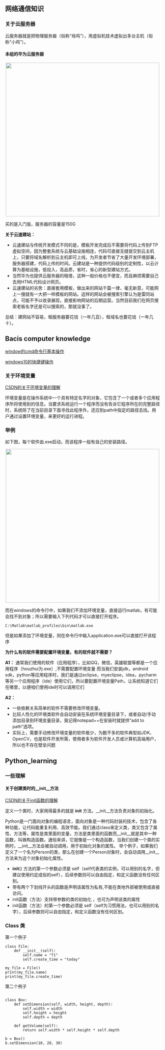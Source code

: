 ## 网络通信知识
### 关于云服务器
云服务器就是把物理服务器（俗称“母鸡”），用虚拟机技术虚拟出多台主机（俗称“小鸡”）。
#### 本组的华为云服务器

<div align=center>
<img src="https://github.com/DearJohnsonny/CS_learning/assets/111955215/88dd6e79-19c4-44f6-9ade-c4d0208846d5" width="500">
</div>

买的是入门版，服务器的容量是150G

**关于云速建站：**
* 云速建站与传统开发模式不同的是，模板开发完成后不需要将代码上传到FTP虚拟空间，因为整套系统与云基础设施相连，代码可直接无缝提交到云主机上，只要将域名解析到云主机即可上线，为开发者节省了大量开发环境部署，服务器搭建，代码上传的时间。云建站是一种提供代码级别的定制性，以云计算为基础设施，低投入，高品质，省时，省心的新型建站方式。
* 当然华为也提供云服务器的租借，这种一般价格也不便宜，而且麻烦需要自己去用HTML代码设计网页。
* 云速建站的劣势：直接套用模板，做出来的网站千篇一律，毫无新意，可能网上一搜就有一大把一样模板的网站。这样的网站会被搜索引擎认为是雷同站点，可能不予以收录展现，直接影响网站的后期运营。当然目前我们在网页搜索老板名字还是可以搜索的，那就没事了。

总结：建网站不容易，租服务器要花钱（一年几百），租域名也要花钱（一年几十）。
## Bacis computer knowledge

<a href="https://zhuanlan.zhihu.com/p/468515490">window的cmd命令行基本操作</a>

<a href="https://iknow.lenovo.com.cn/robot/knowledge/id/134435">windows10的快捷键操作</a>

### 关于环境变量
<a href="https://blog.csdn.net/jrl12345/article/details/106661324">CSDN的关于环境变量的理解</a>

环境变量是在操作系统中一个具有特定名字的对象，它包含了一个或者多个应用程序所将使用到的信息。当要求系统运行一个程序而没有告诉它程序所在的完整路径时，系统除了在当前目录下面寻找此程序外，还应到path中指定的路径去找。用户通过设置环境变量，来更好的运行进程。

### 举例
如下图，每个软件由.exe启动，而该程序一般有自己的安装路径。

<div align=center>
<img src="https://github.com/DearJohnsonny/CS_learning/assets/111955215/aaad52c6-f9fb-4e46-91ef-ed433db4962d" width="500">
</div>

而在windows的命令行中，如果我们不添加环境变量，直接运行matlab，有可能会找不到对象；所以需要输入下列代码才可以直接打开程序。

```
C:\Matlab\matlab_profiles\bin\matlab.exe
```

但是如果添加了环境变量，则在命令行中输入application.exe可以直接打开该程序

**为什么有的软件需要配置环境变量，有的软件就不需要？**

**A1：**
通常我们使用的软件（应用程序），比如QQ，微信，英雄联盟等都是一个应用程序（houzhui为.exe）,不需要配置环境变量
而当我们安装jdk，android sdk，python等应用程序时，我们是通过eclipse，myeclipse，idea，pycharm等另一个应用程序（ide）使用它们，所以要配置环境变量Path，让系统知道它们在哪里，以便咱们使用ide时可以调用它们

**A2：**
* 一些依赖关系简单的软件不需要修改环境变量。
* 比较人性化的环境类软件会自动安装在系统环境变量目录下，或者自动/手动添加目录到环境变量目录，我记得notepad++在安装时就提供“add to path”选项。
* 实际上，需要手动修改环境变量的软件极少，为数不多的软件典型如JDK、OpenCV，也是软件开发所需，使用者多为软件开发人员或计算机高端用户，所以也不存在壁垒问题


## Python_learning
### 一些理解
#### 关于创建类时的__init__方法

<a href="https://blog.csdn.net/m0_57290404/article/details/129735807?spm=1001.2101.3001.6650.3&utm_medium=distribute.pc_relevant.none-task-blog-2%7Edefault%7EYuanLiJiHua%7EPosition-3-129735807-blog-82822896.235%5Ev35%5Epc_relevant_default_base&depth_1-utm_source=distribute.pc_relevant.none-task-blog-2%7Edefault%7EYuanLiJiHua%7EPosition-3-129735807-blog-82822896.235%5Ev35%5Epc_relevant_default_base&utm_relevant_index=4">CSDN的关于init函数的理解</a>

定义一个类时，大家用得最多的就是 __init__ 方法。__init__方法负责对象的初始化。

Python是一门面向对象的编程语言，面向对象是一种代码封装的技术，包含了各种功能，让代码能重复利用、高效节能。我们通过class来定义类，类又包含了属性、方法等，属性是类里面的变量，方法是类里面的函数而__init__就是其中一种函数，叫做构造函数。通俗来讲，它就像是一个构造函数，当我们创建一个类的实例时，__init__方法会被自动调用，用于初始化对象的属性。 举个例子，如果我们定义了一个名为Person的类，那么在创建一个Person对象时，会自动调用__init__方法来为这个对象初始化属性。

* __init__() 方法的第一个参数必须是 self（self代表类的实例，可以用别的名字，但建议使用约定成俗的self），后续参数则可以自由指定，和定义函数没有任何区别。
* 带有两个下划线开头的函数是声明该属性为私有,不能在类地外部被使用或直接访问。
* init函数（方法）支持带参数的类的初始化 ，也可为声明该类的属性
* init函数（方法）的第一个参数必须是 self（self为习惯用法，也可以用别的名字），后续参数则可以自由指定，和定义函数没有任何区别。
### Class 类
第一个例子
```
class File:
    def __init__(self):
        self.name = "f1"
        self.create_time = "today"

my_file = File()
print(my_file.name)
print(my_file.create_time)
```
第二个例子
```

class Box:
    def setDimension(self, width, height, depth):
        self.width = width
        self.height = height
        self.depth = depth
 
    def getVolume(self):
        return self.width * self.height * self.depth
 
b = Box()
b.setDimension(10, 20, 30)
```
